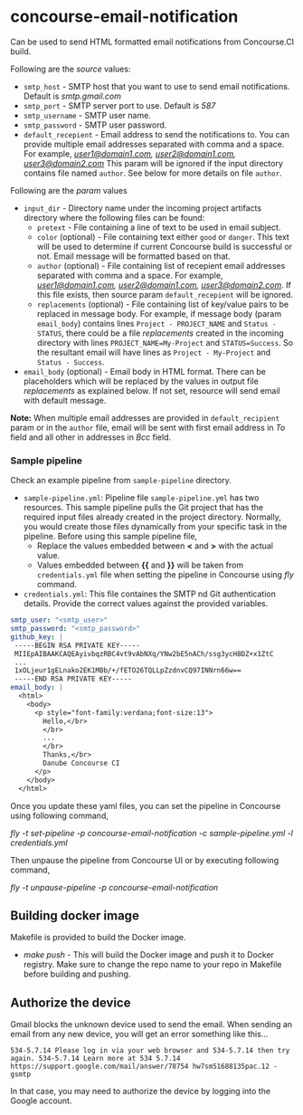 # concourse-email-notification
Can be used to send HTML formatted email notifications from Concourse.CI build.

Following are the *source* values:
* `smtp_host` - SMTP host that you want to use to send email notifications. Default is *smtp.gmail.com*
* `smtp_port` - SMTP server port to use. Default is *587*
* `smtp_username` - SMTP user name.
* `smtp_password` - SMTP user password.
* `default_recepient` - Email address to send the notifications to. You can
provide multiple email addresses separated with comma and a space.
For example, *user1@domain1.com, user2@domain1.com, user3@domain2.com*
This param will be ignored if the input directory contains file named
`author`. See below for more details on file `author`.

Following are the *param* values
* `input_dir` - Directory name under the incoming project artifacts directory where the following files can be found:
  * `pretext` - File containing a line of text to be used in email subject.
  * `color` (optional) - File containing text either `good` or `danger`. This text will be used
  to determine if current Concourse build is successful or not. Email message will be formatted
  based on that.
  * `author` (optional) - File containing list of recepient email addresses 
  separated with comma and a space. For example, *user1@domain1.com, user2@domain1.com, user3@domain2.com*.
  If this file exists, then source param `default_recepient` will be ignored.
  * `replacements` (optional) - File containing list of key/value pairs to be replaced in message body.
  For example, if message body (param `email_body`) contains lines `Project - PROJECT_NAME`
  and `Status - STATUS`, there could be a file *replacements* created in the incoming
  directory with lines `PROJECT_NAME=My-Project` and `STATUS=Success`. So the resultant email will 
  have lines as `Project - My-Project` and `Status - Success`. 
* `email_body` (optional) - Email body in HTML format. There can be placeholders which will be 
replaced by the values in output file *replacements* as explained below.
If not set, resource will send email with default message.

**Note:** When multiple email addresses are provided in `default_recipient` param or in the `author` file,
email will be sent with first email address in *To* field and all other in addresses in *Bcc* field.

### Sample pipeline
Check an example pipeline from `sample-pipeline` directory.
* `sample-pipeline.yml`:  Pipeline file `sample-pipeline.yml` has two resources. 
This sample pipeline pulls the Git project that has the required input 
files already created in the project directory. Normally, you would create those files dynamically from your 
specific task in the pipeline. Before using this sample pipeline file,
  * Replace the values embedded between **<** and **>** with the actual value.
  * Values embedded between **{{** and **}}** will be taken from `credentials.yml` file
  when setting the pipeline in Concourse using *fly* command.
* `credentials.yml`: This file containes the SMTP nd Git authentication details.
 Provide the correct values against the provided variables.
 
 ``` yaml
 smtp_user: "<smtp_user>"
 smtp_password: "<smtp_password>"
 github_key: |
  -----BEGIN RSA PRIVATE KEY-----
  MIIEpAIBAAKCAQEAyivbqzRBC4vt9vAbNXq/YNw2bE5nACh/ssg3ycH8DZ+x1ZtC
  ...
  1xOLjeur1gELnako2EK1MBb/+/fETO26TQLLpZzdnvCQ97INNrn66w==
  -----END RSA PRIVATE KEY-----
 email_body: |
   <html>
     <body>
       <p style="font-family:verdana;font-size:13">
         Hello,</br>
         </br>
         ...
         </br>
         Thanks,</br>
         Danube Concourse CI
       </p>
     </body>
   </html>
 ```
 

Once you update these yaml files, you can set the pipeline in Concourse using following command,
 
*fly -t <target> set-pipeline -p concourse-email-notification -c sample-pipeline.yml -l credentials.yml*

Then unpause the pipeline from Concourse UI or by executing following command,

*fly -t <target> unpause-pipeline -p concourse-email-notification*

## Building docker image
Makefile is provided to build the Docker image.

* *make push* - This will build the Docker image and push it to Docker registry.
Make sure to change the repo name to your repo in Makefile before 
building and pushing. 

## Authorize the device
Gmail blocks the unknown device used to send the email. When sending an email from any new device, you will get an error something like this...
```
534-5.7.14 Please log in via your web browser and 534-5.7.14 then try again. 534-5.7.14 Learn more at 534 5.7.14 https://support.google.com/mail/answer/78754 hw7sm51688135pac.12 - gsmtp 
```
In that case, you may need to authorize the device by logging into the Google account. 
